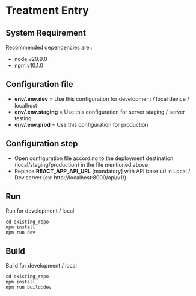 # Treatment Entry

## System Requirement

Recommended dependencies are :
- node v20.9.0
- npm v10.1.0

## Configuration file

- **env/.env.dev** = Use this configuration for development / local device / localhost
- **env/.env.staging** = Use this configuration for server staging / server testing 
- **env/.env.prod** = Use this configuration for production

## Configuration step

- Open configuration file according to the deployment destination (local/staging/production) in the file mentioned above
- Replace **REACT_APP_API_URL** [mandatory] with API base url in Local / Dev server (ex: http://localhost:8000/api/v1/)

## Run 
Run for development / local 
```
cd existing_repo
npm install
npm run dev
```

## Build 

Build for development / local 
```
cd existing_repo
npm install
npm run build:dev
```